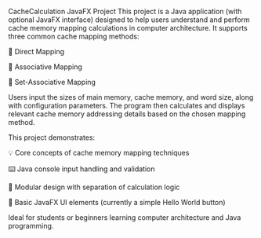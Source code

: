 CacheCalculation JavaFX Project
This project is a Java application (with optional JavaFX interface) designed to help users understand and perform cache memory mapping calculations in computer architecture. It supports three common cache mapping methods:

🧩 Direct Mapping

🔄 Associative Mapping

🧮 Set-Associative Mapping

Users input the sizes of main memory, cache memory, and word size, along with configuration parameters. The program then calculates and displays relevant cache memory addressing details based on the chosen mapping method.

This project demonstrates:

💡 Core concepts of cache memory mapping techniques

⌨️ Java console input handling and validation

🧱 Modular design with separation of calculation logic

🎨 Basic JavaFX UI elements (currently a simple Hello World button)

Ideal for students or beginners learning computer architecture and Java programming.
